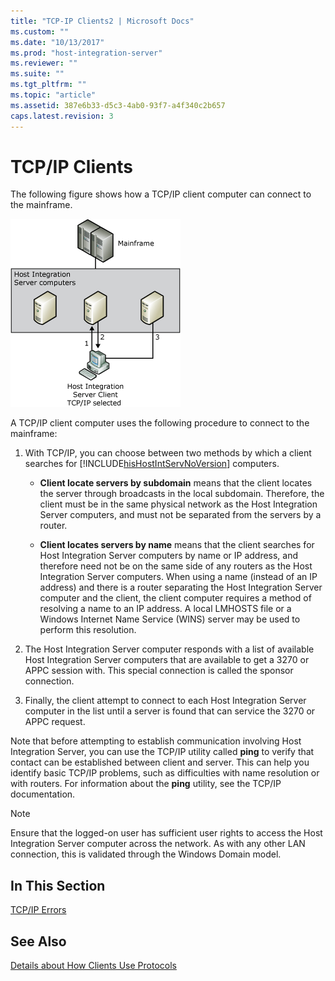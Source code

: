 ```yaml
---
title: "TCP-IP Clients2 | Microsoft Docs"
ms.custom: ""
ms.date: "10/13/2017"
ms.prod: "host-integration-server"
ms.reviewer: ""
ms.suite: ""
ms.tgt_pltfrm: ""
ms.topic: "article"
ms.assetid: 387e6b33-d5c3-4ab0-93f7-a4f340c2b657
caps.latest.revision: 3
---
```

# TCP/IP Clients
The following figure shows how a TCP/IP client computer can connect to the mainframe.  
  
 ![](../core/media/ref09.gif "ref09")  
  
 A TCP/IP client computer uses the following procedure to connect to the mainframe:  
  
1.  With TCP/IP, you can choose between two methods by which a client searches for [!INCLUDE[hisHostIntServNoVersion](../core/includes/hishostintservnoversion-md.md)] computers.  
  
    -   **Client locate servers by subdomain** means that the client locates the server through broadcasts in the local subdomain. Therefore, the client must be in the same physical network as the Host Integration Server computers, and must not be separated from the servers by a router.  
  
    -   **Client locates servers by name** means that the client searches for Host Integration Server computers by name or IP address, and therefore need not be on the same side of any routers as the Host Integration Server computers. When using a name (instead of an IP address) and there is a router separating the Host Integration Server computer and the client, the client computer requires a method of resolving a name to an IP address. A local LMHOSTS file or a Windows Internet Name Service (WINS) server may be used to perform this resolution.  
  
2.  The Host Integration Server computer responds with a list of available Host Integration Server computers that are available to get a 3270 or APPC session with. This special connection is called the sponsor connection.  
  
3.  Finally, the client attempt to connect to each Host Integration Server computer in the list until a server is found that can service the 3270 or APPC request.  
  
 Note that before attempting to establish communication involving Host Integration Server, you can use the TCP/IP utility called **ping** to verify that contact can be established between client and server. This can help you identify basic TCP/IP problems, such as difficulties with name resolution or with routers. For information about the **ping** utility, see the TCP/IP documentation.  
  
> [!NOTE]
>  Ensure that the logged-on user has sufficient user rights to access the Host Integration Server computer across the network. As with any other LAN connection, this is validated through the Windows Domain model.  
  
## In This Section  
 [TCP/IP Errors](../core/tcp-ip-errors.md)  
  
## See Also  
 [Details about How Clients Use Protocols](../core/details-about-how-clients-use-protocols.md)